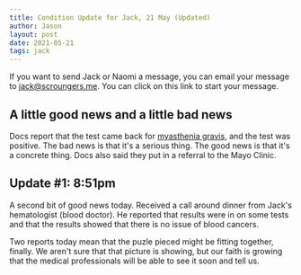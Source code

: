 ```yaml
---
title: Condition Update for Jack, 21 May (Updated)
author: Jason
layout: post
date: 2021-05-21
tags: jack
---
```


If you want to send Jack or Naomi a message, you can email your message to [jack@scroungers.me](mailto:jack@scroungers.me?subject=Thoughts%20for%20Jack&bcc:jandnmiller@usfamily.net).  You can click on this link to start your message.

## A little good news and a little bad news

Docs report that the test came back for [myasthenia gravis](https://www.medicinenet.com/myasthenia_gravis/article.htm#what_is_myasthenic_crisis_what_are_the_symptoms_and_signs_is_it_life_threatening), and the test was positive.  The bad news is that it's a serious thing.  The good news is that it's a concrete thing.  Docs also said they put in a referral to the Mayo Clinic. 

## Update #1: 8:51pm

A second bit of good news today.  Received a call around dinner from Jack's hematologist (blood doctor).  He reported that results were in on some tests and that the results showed that there is no issue of blood cancers.

Two reports today mean that the puzle pieced might be fitting together, finally.  We aren't sure that that picture is showing, but our faith is growing that the medical professionals will be able to see it soon and tell us.




